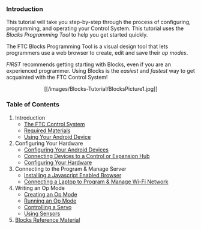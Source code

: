 ### Introduction
This tutorial will take you step-by-step through the process of configuring, programming, and operating your Control System.  This tutorial uses the _Blocks Programming Tool_ to help you get started quickly.  

The FTC Blocks Programming Tool is a visual design tool that lets programmers use a web browser to create, edit and save their _op modes_.  

_FIRST_ recommends getting starting with Blocks, even if you are an experienced programmer.  Using Blocks is the _easiest_ and _fastest_ way to get acquainted with the FTC Control System!

<p align="center">[[/images/Blocks-Tutorial/BlocksPicture1.jpg]]<p>

### Table of Contents

1. Introduction
    * [The FTC Control System](The-FTC-Control-System)
    * [Required Materials](Required-Materials)
    * [Using Your Android Device](Using-Your-Android-Device)
2. Configuring Your Hardware
    * [Configuring Your Android Devices](Configuring-Your-Android-Devices)
    * [Connecting Devices to a Control or Expansion Hub](Connecting-Devices-to-a-Control-or-Expansion-Hub)
    * [Configuring Your Hardware](Configuring-Your-Hardware)
3. Connecting to the Program & Manage Server
    * [Installing a Javascript Enabled Browser](Installing-a-Javascript-Enabled-Browser)
    * [Connecting a Laptop to Program & Manage Wi-Fi Network](Connecting-a-Laptop-to-the-Program-&-Manage-Network)
4. Writing an Op Mode
    * [Creating an Op Mode](Writing-an-Op-Mode-with-FTC-Blocks)
    * [Running an Op Mode](Running-Your-Op-Mode)
    * [Controlling a Servo](Controlling-a-Servo-(Blocks))
    * [Using Sensors](Using-Sensors-(Blocks))
5. [Blocks Reference Material](Blocks-Reference-Material)
